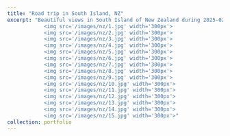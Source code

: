 ```yaml
---
title: "Road trip in South Island, NZ"
excerpt: "Beautiful views in South Island of New Zealand during 2025-02-15 to 2025-02-20.<br/>
            <img src='/images/nz/1.jpg' width='300px'>
            <img src='/images/nz/2.jpg' width='300px'>
            <img src='/images/nz/3.jpg' width='300px'>
            <img src='/images/nz/4.jpg' width='300px'>
            <img src='/images/nz/5.jpg' width='300px'>
            <img src='/images/nz/6.jpg' width='300px'>
            <img src='/images/nz/7.jpg' width='300px'>
            <img src='/images/nz/8.jpg' width='300px'>
            <img src='/images/nz/9.jpg' width='300px'>
            <img src='/images/nz/10.jpg' width='300px'>
            <img src='/images/nz/11.jpg' width='300px'>
            <img src='/images/nz/12.jpg' width='300px'>
            <img src='/images/nz/13.jpg' width='300px'>
            <img src='/images/nz/14.jpg' width='300px'>
            <img src='/images/nz/15.jpg' width='300px'>"
collection: portfolio
---
```

